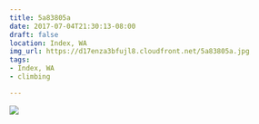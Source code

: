 ```yaml
---
title: 5a83805a
date: 2017-07-04T21:30:13-08:00
draft: false
location: Index, WA
img_url: https://d17enza3bfujl8.cloudfront.net/5a83805a.jpg
tags:
- Index, WA
- climbing

---
```


![](https://d17enza3bfujl8.cloudfront.net/5a83805a.jpg)
